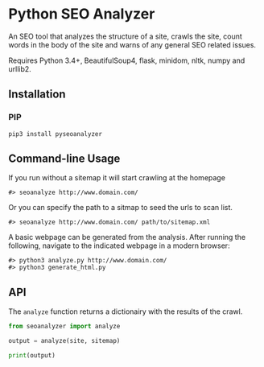 Python SEO Analyzer
===========

An SEO tool that analyzes the structure of a site, crawls the site, count words in the body of the site and warns of any general SEO related issues.

Requires Python 3.4+, BeautifulSoup4, flask, minidom, nltk, numpy and urllib2.

Installation
------------

### PIP

```
pip3 install pyseoanalyzer
```

Command-line Usage
------------------

If you run without a sitemap it will start crawling at the homepage

```
#> seoanalyze http://www.domain.com/
```

Or you can specify the path to a sitmap to seed the urls to scan list.

```
#> seoanalyze http://www.domain.com/ path/to/sitemap.xml
```

A basic webpage can be generated from the analysis. After running the following, navigate to the indicated webpage in a modern browser:

```
#> python3 analyze.py http://www.domain.com/
#> python3 generate_html.py
```

API
---

The `analyze` function returns a dictionairy with the results of the crawl.

```python
from seoanalyzer import analyze

output = analyze(site, sitemap)

print(output)
```